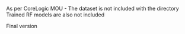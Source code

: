 As per CoreLogic MOU - The dataset is not included with the directory
Trained RF models are also not included 

Final version
